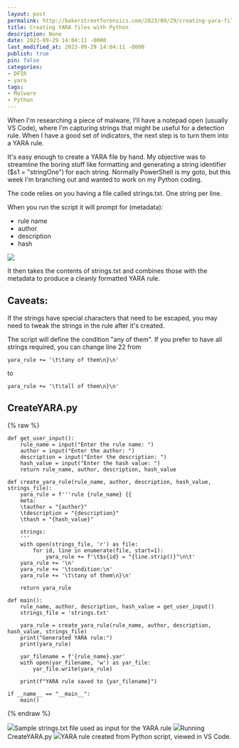 ```yaml
---
layout: post
permalink: http://bakerstreetforensics.com/2023/09/29/creating-yara-files-with-python/
title: Creating YARA files with Python
description: None
date: 2023-09-29 14:04:11 -0000
last_modified_at: 2023-09-29 14:04:11 -0000
publish: true
pin: false
categories:
- DFIR
- yara
tags:
- Malware
- Python
---
```

When I'm researching a piece of malware, I'll have a notepad open (usually VS Code), where I'm capturing strings that might be useful for a detection rule. When I have a good set of indicators, the next step is to turn them into a YARA rule. 

It's easy enough to create a YARA file by hand. My objective was to streamline the boring stuff like formatting and generating a string identifier ($s1 = "stringOne") for each string. Normally PowerShell is my goto, but this week I'm branching out and wanted to work on my Python coding.

The code relies on you having a file called strings.txt. One string per line.

When you run the script it will prompt for (metadata): 

  * rule name
  * author
  * description
  * hash

![](https://bakerstreetforensics.com/wp-content/uploads/2023/09/metadata-script.png?w=1024)

It then takes the contents of strings.txt and combines those with the metadata to produce a cleanly formatted YARA rule. 

## Caveats:

If the strings have special characters that need to be escaped, you may need to tweak the strings in the rule after it's created.

The script will define the condition "any of them". If you prefer to have all strings required, you can change line 22 from
    
    
    yara_rule += '\t\tany of them\n}\n'

to
    
    
    yara_rule += '\t\tall of them\n}\n'

## CreateYARA.py
{% raw %}
    
    def get_user_input():
        rule_name = input("Enter the rule name: ")
        author = input("Enter the author: ")
        description = input("Enter the description: ")
        hash_value = input("Enter the hash value: ")
        return rule_name, author, description, hash_value
    
    def create_yara_rule(rule_name, author, description, hash_value, strings_file):
        yara_rule = f'''rule {rule_name} {{
        meta:
        \tauthor = "{author}"
        \tdescription = "{description}"
        \thash = "{hash_value}"
    
        strings:
        '''
        with open(strings_file, 'r') as file:
            for id, line in enumerate(file, start=1):
                yara_rule += f'\t$s{id} = "{line.strip()}"\n\t'
        yara_rule += '\n'
        yara_rule += '\tcondition:\n'
        yara_rule += '\t\tany of them\n}\n'
    
        return yara_rule
    
    def main():
        rule_name, author, description, hash_value = get_user_input()
        strings_file = 'strings.txt'  
    
        yara_rule = create_yara_rule(rule_name, author, description, hash_value, strings_file)
        print("Generated YARA rule:")
        print(yara_rule)
        
        yar_filename = f'{rule_name}.yar'
        with open(yar_filename, 'w') as yar_file:
            yar_file.write(yara_rule)
    
        print(f"YARA rule saved to {yar_filename}")
    
    if __name__ == "__main__":
        main()
{% endraw %}

![](https://bakerstreetforensics.com/wp-content/uploads/2023/09/strings.txt.png?w=1024)Sample strings.txt file used as input for the YARA rule ![](https://bakerstreetforensics.com/wp-content/uploads/2023/09/full-run-script.png?w=1024)Running CreateYARA.py ![](https://bakerstreetforensics.com/wp-content/uploads/2023/09/vscode-yara.png?w=826)YARA rule created from Python script, viewed in VS Code.
